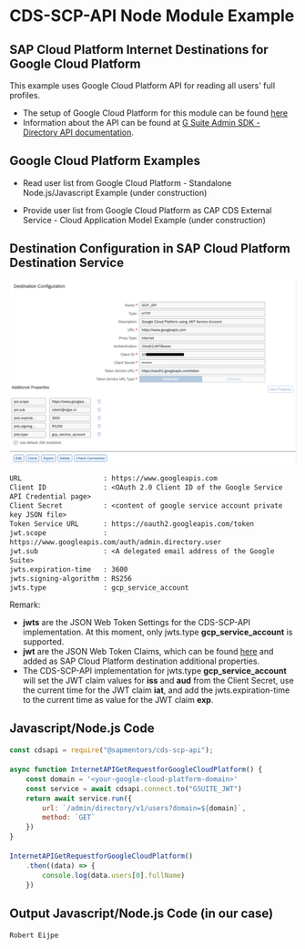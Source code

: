 # CDS-SCP-API Node Module Example

## SAP Cloud Platform Internet Destinations for Google Cloud Platform 
This example uses Google Cloud Platform API for reading all users' full profiles. 
- The setup of Google Cloud Platform for this module can be found [here](GoogleCloudPlatformConfiguration.md)
- Information about the API can be found at [G Suite Admin SDK - Directory API documentation](https://developers.google.com/admin-sdk/directory/v1/reference).

## Google Cloud Platform Examples
- Read user list from Google Cloud Platform - Standalone Node.js/Javascript Example (under construction)

- Provide user list from Google Cloud Platform as CAP CDS External Service - Cloud Application Model Example (under construction)

## Destination Configuration in SAP Cloud Platform Destination Service 

![Destination Configuration](./pictures/DestinationInternetForGoogleCloudPlatform.png)

```text
URL                    : https://www.googleapis.com
Client ID              : <OAuth 2.0 Client ID of the Google Service API Credential page>
Client Secret          : <content of google service account private key JSON file>
Token Service URL      : https://oauth2.googleapis.com/token
jwt.scope              : https://www.googleapis.com/auth/admin.directory.user
jwt.sub                : <A delegated email address of the Google Suite>
jwts.expiration-time   : 3600
jwts.signing-algorithm : RS256
jwts.type              : gcp_service_account
```

Remark:
- **jwts** are the JSON Web Token Settings for the CDS-SCP-API implementation. At this moment, only jwts.type **gcp_service_account** is supported.
- **jwt** are the JSON Web Token Claims, which can be found [here](https://www.iana.org/assignments/jwt/jwt.xhtml) and added as SAP Cloud Platform destination additional properties.
- The CDS-SCP-API implementation for jwts.type **gcp_service_account** will set the JWT claim values for **iss** and **aud** from the Client Secret, use the current time for the JWT claim **iat**, and add the jwts.expiration-time to the current time as value for the JWT claim **exp**.



## Javascript/Node.js Code
```javascript
const cdsapi = require("@sapmentors/cds-scp-api");

async function InternetAPIGetRequestforGoogleCloudPlatform() {
	const domain = '<your-google-cloud-platform-domain>'
	const service = await cdsapi.connect.to("GSUITE_JWT")
	return await service.run({
		url: `/admin/directory/v1/users?domain=${domain}`,
		method: `GET`
	})
}

InternetAPIGetRequestforGoogleCloudPlatform()
	.then((data) => {
		console.log(data.users[0].fullName)
	})
```
## Output Javascript/Node.js Code (in our case)
```javascript
Robert Eijpe
```